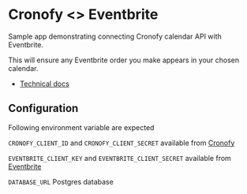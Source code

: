 # Cronofy <> Eventbrite

Sample app demonstrating connecting Cronofy calendar API with Eventbrite.

This will ensure any Eventbrite order you make appears in your chosen calendar.

+ [Technical docs](http://www.cronofy.com/developers/samples/eventbrite)

## Configuration

Following environment variable are expected

`CRONOFY_CLIENT_ID` and `CRONOFY_CLIENT_SECRET` available from [Cronofy](http://www.cronofy.com/developers)

`EVENTBRITE_CLIENT_KEY` and `EVENTBRITE_CLIENT_SECRET` available from [Eventbrite](http://developers.eventbrite.com)

`DATABASE_URL` Postgres database
